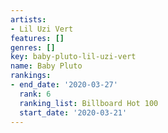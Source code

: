 ```yaml
---
artists:
- Lil Uzi Vert
features: []
genres: []
key: baby-pluto-lil-uzi-vert
name: Baby Pluto
rankings:
- end_date: '2020-03-27'
  rank: 6
  ranking_list: Billboard Hot 100
  start_date: '2020-03-21'
---
```



